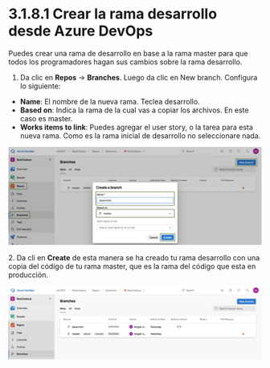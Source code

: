 # 3.1.8.1 Crear la rama desarrollo desde Azure DevOps

Puedes crear una rama de desarrollo en base a la rama master para que todos los programadores hagan sus cambios sobre la rama desarrollo.

1. Da clic en **Repos** -> **Branches**. Luego da clic en New branch. Configura lo siguiente:

* **Name**: El nombre de la nueva rama. Teclea desarrollo.
* **Based on**: Indica la rama de la cual vas a copiar los archivos. En este caso es master.
* **Works items to link**: Puedes agregar el user story, o la tarea para esta nueva rama. Como es la rama inicial de desarrollo no seleccionare nada.

![](<../../../../.gitbook/assets/image (450).png>)

2\. Da cli en **Create** de esta manera se ha creado tu rama desarrollo con una copia del código de tu rama master, que es la rama del código que esta en producción.

![](<../../../../.gitbook/assets/image (451).png>)









